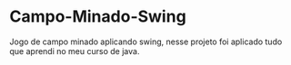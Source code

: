 # Campo-Minado-Swing
Jogo de campo minado aplicando swing, nesse projeto foi aplicado tudo que aprendi no meu curso de java. 
